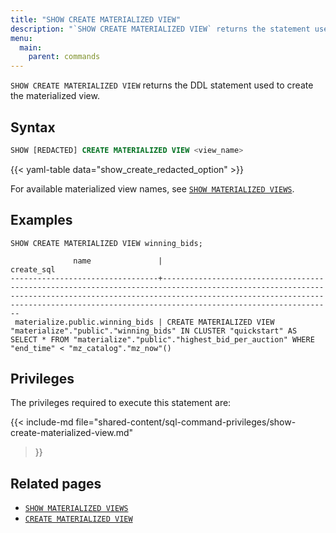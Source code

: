 ```yaml
---
title: "SHOW CREATE MATERIALIZED VIEW"
description: "`SHOW CREATE MATERIALIZED VIEW` returns the statement used to create the materialized view"
menu:
  main:
    parent: commands
---
```


`SHOW CREATE MATERIALIZED VIEW` returns the DDL statement used to create the materialized view.

## Syntax

```sql
SHOW [REDACTED] CREATE MATERIALIZED VIEW <view_name>
```

{{< yaml-table data="show_create_redacted_option" >}}

For available materialized view names, see [`SHOW MATERIALIZED VIEWS`](/sql/show-materialized-views).

## Examples

```mzsql
SHOW CREATE MATERIALIZED VIEW winning_bids;
```
```nofmt
              name               |                                                                                                                       create_sql
---------------------------------+--------------------------------------------------------------------------------------------------------------------------------------------------------------------------------------------------------------------------------------------------------
 materialize.public.winning_bids | CREATE MATERIALIZED VIEW "materialize"."public"."winning_bids" IN CLUSTER "quickstart" AS SELECT * FROM "materialize"."public"."highest_bid_per_auction" WHERE "end_time" < "mz_catalog"."mz_now"()
```

## Privileges

The privileges required to execute this statement are:

{{< include-md
file="shared-content/sql-command-privileges/show-create-materialized-view.md"
>}}

## Related pages

- [`SHOW MATERIALIZED VIEWS`](../show-materialized-views)
- [`CREATE MATERIALIZED VIEW`](../create-materialized-view)
